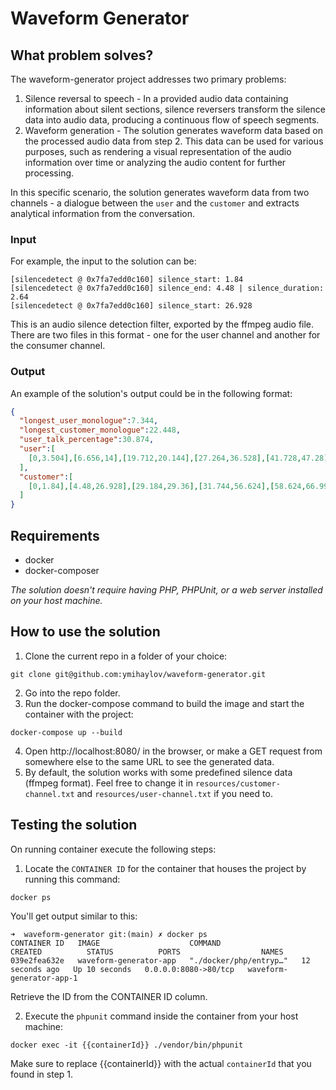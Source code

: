 # Waveform Generator

## What problem solves?
The waveform-generator project addresses two primary problems:
1. Silence reversal to speech - In a provided audio data containing information about silent sections, silence reversers transform the silence data into audio data, producing a continuous flow of speech segments.
2. Waveform generation - The solution generates waveform data based on the processed audio data from step 2. This data can be used for various purposes, such as rendering a visual representation of the audio information over time or analyzing the audio content for further processing.

In this specific scenario, the solution generates waveform data from two channels - a dialogue between the ```user``` and the ```customer``` and extracts analytical information from the conversation. 

### Input
For example, the input to the solution can be: 
```
[silencedetect @ 0x7fa7edd0c160] silence_start: 1.84
[silencedetect @ 0x7fa7edd0c160] silence_end: 4.48 | silence_duration: 2.64
[silencedetect @ 0x7fa7edd0c160] silence_start: 26.928
```
This is an audio silence detection filter, exported by the ffmpeg audio file. There are two files in this format - one for the user channel and another for the consumer channel.

### Output
An example of the solution's output could be in the following format:
```json
{
  "longest_user_monologue":7.344,
  "longest_customer_monologue":22.448,
  "user_talk_percentage":30.874,
  "user":[
    [0,3.504],[6.656,14],[19.712,20.144],[27.264,36.528],[41.728,47.28],[49.792,61.104],[65.024,79.024]
  ],
  "customer":[
    [0,1.84],[4.48,26.928],[29.184,29.36],[31.744,56.624],[58.624,66.992],[69.632,91.184]
  ]
}
```

## Requirements
- docker
- docker-composer

_The solution doesn't require having PHP, PHPUnit, or a web server installed on your host machine._

## How to use the solution
1. Clone the current repo in a folder of your choice:

```git clone git@github.com:ymihaylov/waveform-generator.git```

2. Go into the repo folder.
3. Run the docker-compose command to build the image and start the container with the project:

```docker-compose up --build```

4. Open http://localhost:8080/ in the browser, or make a GET request from somewhere else to the same URL to see the generated data.
5. By default, the solution works with some predefined silence data (ffmpeg format). Feel free to change it in ```resources/customer-channel.txt``` and ```resources/user-channel.txt``` if you need to.

## Testing the solution
On running container execute the following steps:

1. Locate the ```CONTAINER ID``` for the container that houses the project by running this command:

```docker ps```

You'll get output similar to this:
```
➜  waveform-generator git:(main) ✗ docker ps
CONTAINER ID   IMAGE                    COMMAND                  CREATED          STATUS          PORTS                  NAMES
039e2fea632e   waveform-generator-app   "./docker/php/entryp…"   12 seconds ago   Up 10 seconds   0.0.0.0:8080->80/tcp   waveform-generator-app-1
```
Retrieve the ID from the CONTAINER ID column. 

2. Execute the ```phpunit``` command inside the container from your host machine:

```docker exec -it {{containerId}} ./vendor/bin/phpunit```

Make sure to replace {{containerId}} with the actual ```containerId``` that you found in step 1.